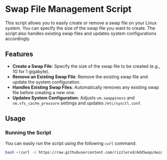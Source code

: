 # Swap File Management Script

This script allows you to easily create or remove a swap file on your Linux system. You can specify the size of the swap file you want to create. The script also handles existing swap files and updates system configurations accordingly.

## Features

- **Create a Swap File**: Specify the size of the swap file to be created (e.g., 1G for 1 gigabyte).
- **Remove an Existing Swap File**: Remove the existing swap file and update the system configuration.
- **Handles Existing Swap Files**: Automatically removes any existing swap file before creating a new one.
- **Updates System Configuration**: Adjusts `vm.swappiness` and `vm.vfs_cache_pressure` settings and updates `/etc/sysctl.conf`.

## Usage

### Running the Script

You can easily run the script using the following `curl` command:

```bash
bash <(curl -s https://raw.githubusercontent.com/rizzlerxd/AddSwap/main/setup_swap.sh)
